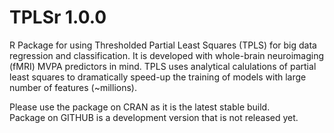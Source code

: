 # TPLSr 1.0.0

R Package for using Thresholded Partial Least Squares (TPLS) for big data regression and classification.
It is developed with whole-brain neuroimaging (fMRI) MVPA predictors in mind. TPLS uses analytical calulations
of partial least squares to dramatically speed-up the training of models with large number of features (~millions). 

Please use the package on CRAN as it is the latest stable build.  
Package on GITHUB is a development version that is not released yet.